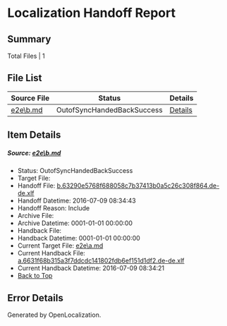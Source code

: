 # <a name='report-top'></a> Localization Handoff Report

## Summary
 Total Files | 1

## File List
 Source File | Status | Details 
 ----------- | ------ | ------- 
 [e2e\b.md](https://github.com/OpenLocalizationTestOrg/oltest/blob/a234c34e76eeba8cdc88c53501f1392d7764048f/e2e/b.md) | OutofSyncHandedBackSuccess | [Details](#4d294995d87a206c9b1c3065abde971498b421fd2)

## Item Details
##### <a name='4d294995d87a206c9b1c3065abde971498b421fd2'></a> Source: [e2e\b.md](https://github.com/OpenLocalizationTestOrg/oltest/blob/a234c34e76eeba8cdc88c53501f1392d7764048f/e2e/b.md)
* Status: OutofSyncHandedBackSuccess
* Target File: 
* Handoff File: [b.63290e5768f688058c7b37413b0a5c26c308f864.de-de.xlf](https://github.com/OpenLocalizationTestOrg/olhandoff-e2e/blob/1ed128ca774360ceac54dc169cbca2bfe9357ca5/ol-handoff/OpenLocalizationTestOrg/oltest-dede-fly/ci/ht/b.63290e5768f688058c7b37413b0a5c26c308f864.de-de.xlf)
* Handoff Datetime: 2016-07-09 08:34:43
* Handoff Reason: Include
* Archive File: 
* Archive Datetime: 0001-01-01 00:00:00
* Handback File: 
* Handback Datetime: 0001-01-01 00:00:00
* Current Target File: [e2e\a.md](https://github.com/OpenLocalizationTestOrg/oltest-dede-fly/blob/17fcc6e5450f91b5e96fe9d42f9e0ba6bcf68d9a/e2e/a.md)
* Current Handback File: [a.6631f68b315a3f7ddcdc141802fdb6ef151d1df2.de-de.xlf](https://github.com/OpenLocalizationTestOrg/olhandback-e2e/blob/3e166c6e5d0a8f644f87e4eb7ff069d99777c90f/ol-handback/OpenLocalizationTestOrg/oltest-dede-fly/ci/ht/a.6631f68b315a3f7ddcdc141802fdb6ef151d1df2.de-de.xlf)
* Current Handback Datetime: 2016-07-09 08:34:21
* [Back to Top](#report-top)


## Error Details

Generated by OpenLocalization.
